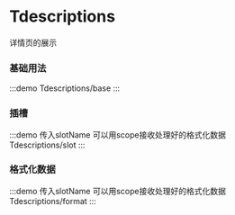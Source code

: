 # Tdescriptions
详情页的展示

### 基础用法
:::demo
Tdescriptions/base
:::

### 插槽
:::demo 传入slotName 可以用scope接收处理好的格式化数据
Tdescriptions/slot
:::

### 格式化数据
:::demo 传入slotName 可以用scope接收处理好的格式化数据
Tdescriptions/format
:::